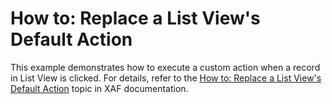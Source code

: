 # How to: Replace a List View's Default Action


<p>This example demonstrates how to execute a custom action when a record in List View is clicked. For details, refer to the <a href="http://documentation.devexpress.com/#Xaf/CustomDocument2820"><u>How to: Replace a List View's Default Action</u></a> topic in XAF documentation. </p>

<br/>


